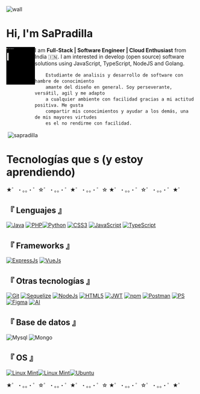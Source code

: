 ![wall](https://i.imgur.com/zal9edQ.jpg)
# Hi, I'm SaPradilla
<img  align="left" src="hw.gif" width="15%" height="100px" >  

I am **Full-Stack | Software Engineer | Cloud Enthusiast** from India :india:.
I am interested in develop (open source) software solutions using JavaScript, TypeScript, NodeJS and Golang.

        Estudiante de analisis y desarrollo de software con hambre de conocimiento
        amante del diseño en general. Soy perseverante, versátil, agil y me adapto 
        a cualquier ambiente con facilidad gracias a mi actitud positiva. Me gusta 
        compartir mis conocimientos y ayudar a los demás, una de mis mayores virtudes 
        es el no rendirme con facilidad. 
    


<p>&nbsp;<img align="center" src="https://github-readme-stats-git-masterrstaa-rickstaa.vercel.app/api?username=SaPradilla&theme=dark" alt="sapradilla" /></p>

# Tecnologías que s (y estoy aprendiendo) 
 ★゜・。。・゜☆゜・。。・゜★゜・。。・゜☆   ★゜・。。・゜☆゜・。。・゜★゜
## 『 Lenguajes  』 
[![Java](https://img.shields.io/badge/-Java-007396?logo=java&logoColor=white&style=flat-square)](#) [![PHP](https://img.shields.io/badge/PHP-777BB4?style=for-the-badge&logo=php&logoColor=white)](#)[![Python](https://img.shields.io/badge/Python-FFD43B?style=for-the-badge&logo=python&logoColor=blue)](#) [![CSS3](https://img.shields.io/badge/CSS3-1572B6?style=for-the-badge&logo=css3&logoColor=white)](#) [![JavaScript](https://img.shields.io/badge/JavaScript-323330?style=for-the-badge&logo=javascript&logoColor=F7DF1E)](#) 
[![TypeScript](https://img.shields.io/badge/TypeScript-007ACC?style=for-the-badge&logo=typescript&logoColor=white)](#) 

## 『 Frameworks  』
[![ExpressJs](https://img.shields.io/badge/Express%20js-000000?style=for-the-badge&logo=express&logoColor=white)](#) [![VueJs](https://img.shields.io/badge/Vue%20js-35495E?style=for-the-badge&logo=vuedotjs&logoColor=4FC08D)](#)

## 『 Otras tecnologías 』
[![Git](https://img.shields.io/badge/GIT-E44C30?style=for-the-badge&logo=git&logoColor=white)](#) [![Sequelize](https://img.shields.io/badge/Sequelize-52B0E7?style=for-the-badge&logo=Sequelize&logoColor=white)](#) [![NodeJs](https://img.shields.io/badge/Node%20js-339933?style=for-the-badge&logo=nodedotjs&logoColor=white)](#) [![HTML5](https://img.shields.io/badge/HTML5-E34F26?style=for-the-badge&logo=html5&logoColor=white)](#) [![JWT](https://img.shields.io/badge/JWT-000000?style=for-the-badge&logo=JSON%20web%20tokens&logoColor=white)](#) [![npm](https://img.shields.io/badge/npm-CB3837?style=for-the-badge&logo=npm&logoColor=white)](#) [![Postman](https://img.shields.io/badge/Postman-FF6C37?style=for-the-badge&logo=Postman&logoColor=white)](#)
[![PS](https://img.shields.io/badge/Adobe%20Photoshop-31A8FF?style=for-the-badge&logo=Adobe%20Photoshop&logoColor=black)](#)[![Figma](https://img.shields.io/badge/Figma-F24E1E?style=for-the-badge&logo=figma&logoColor=white)](#)
[![AI](https://img.shields.io/badge/Adobe%20Illustrator-FF9A00?style=for-the-badge&logo=adobe%20illustrator&logoColor=white)](#)

## 『 Base de datos 』
![Mysql](https://img.shields.io/badge/MySQL-005C84?style=for-the-badge&logo=mysql&logoColor=white)
![Mongo](https://img.shields.io/badge/MongoDB-4EA94B?style=for-the-badge&logo=mongodb&logoColor=white)

## 『  OS  』
[![Linux Mint](https://img.shields.io/badge/Linux_Mint-87CF3E?style=for-the-badge&logo=linux-mint&logoColor=white)](#)[![Linux Mint](https://img.shields.io/badge/Linux_Mint-87CF3E?style=for-the-badge&logo=linux-mint&logoColor=white)](#)[![Ubuntu](https://img.shields.io/badge/Ubuntu-E95420?style=for-the-badge&logo=ubuntu&logoColor=white)](#)

 ★゜・。。・゜☆゜・。。・゜★゜・。。・゜☆   ★゜・。。・゜☆゜・。。・゜★゜



